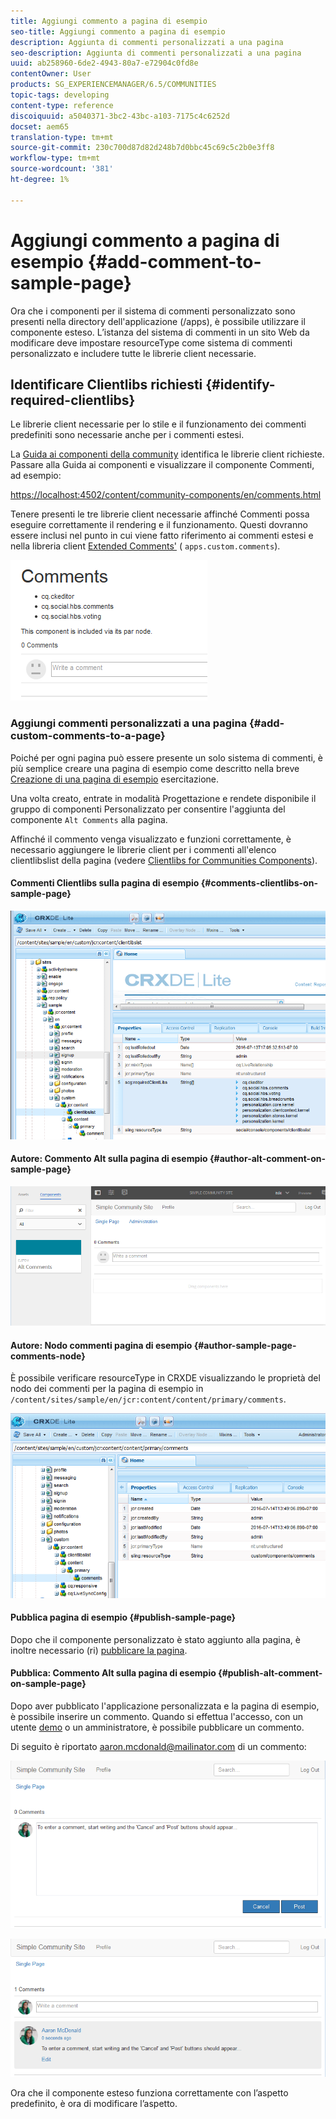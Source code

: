 ```yaml
---
title: Aggiungi commento a pagina di esempio
seo-title: Aggiungi commento a pagina di esempio
description: Aggiunta di commenti personalizzati a una pagina
seo-description: Aggiunta di commenti personalizzati a una pagina
uuid: ab258960-6de2-4943-80a7-e72904c0fd8e
contentOwner: User
products: SG_EXPERIENCEMANAGER/6.5/COMMUNITIES
topic-tags: developing
content-type: reference
discoiquuid: a5040371-3bc2-43bc-a103-7175c4c6252d
docset: aem65
translation-type: tm+mt
source-git-commit: 230c700d87d82d248b7d0bbc45c69c5c2b0e3ff8
workflow-type: tm+mt
source-wordcount: '381'
ht-degree: 1%

---
```



# Aggiungi commento a pagina di esempio {#add-comment-to-sample-page}

Ora che i componenti per il sistema di commenti personalizzato sono presenti nella directory dell&#39;applicazione (/apps), è possibile utilizzare il componente esteso. L’istanza del sistema di commenti in un sito Web da modificare deve impostare resourceType come sistema di commenti personalizzato e includere tutte le librerie client necessarie.

## Identificare Clientlibs richiesti {#identify-required-clientlibs}

Le librerie client necessarie per lo stile e il funzionamento dei commenti predefiniti sono necessarie anche per i commenti estesi.

La [Guida ai componenti della community](/help/communities/components-guide.md) identifica le librerie client richieste. Passare alla Guida ai componenti e visualizzare il componente Commenti, ad esempio:

[https://localhost:4502/content/community-components/en/comments.html](https://localhost:4502/content/community-components/en/comments.html)

Tenere presenti le tre librerie client necessarie affinché Commenti possa eseguire correttamente il rendering e il funzionamento. Questi dovranno essere inclusi nel punto in cui viene fatto riferimento ai commenti estesi e nella libreria client [Extended Comments&#39;](/help/communities/extend-create-components.md#create-a-client-library-folder) ( `apps.custom.comments`).

![chlimage_1-47](assets/chlimage_1-47.png)

### Aggiungi commenti personalizzati a una pagina {#add-custom-comments-to-a-page}

Poiché per ogni pagina può essere presente un solo sistema di commenti, è più semplice creare una pagina di esempio come descritto nella breve [Creazione di una pagina di esempio](/help/communities/create-sample-page.md) esercitazione.

Una volta creato, entrate in modalità Progettazione e rendete disponibile il gruppo di componenti Personalizzato per consentire l&#39;aggiunta del componente `Alt Comments` alla pagina.

Affinché il commento venga visualizzato e funzioni correttamente, è necessario aggiungere le librerie client per i commenti all&#39;elenco clientlibslist della pagina (vedere [Clientlibs for Communities Components](/help/communities/clientlibs.md)).

#### Commenti Clientlibs sulla pagina di esempio {#comments-clientlibs-on-sample-page}

![chlimage_1-48](assets/chlimage_1-48.png)

#### Autore: Commento Alt sulla pagina di esempio {#author-alt-comment-on-sample-page}

![chlimage_1-49](assets/chlimage_1-49.png)

#### Autore: Nodo commenti pagina di esempio {#author-sample-page-comments-node}

È possibile verificare resourceType in CRXDE visualizzando le proprietà del nodo dei commenti per la pagina di esempio in `/content/sites/sample/en/jcr:content/content/primary/comments`.

![chlimage_1-50](assets/chlimage_1-50.png)

#### Pubblica pagina di esempio {#publish-sample-page}

Dopo che il componente personalizzato è stato aggiunto alla pagina, è inoltre necessario (ri) [pubblicare la pagina](/help/communities/sites-console.md#publishing-the-site).

#### Pubblica: Commento Alt sulla pagina di esempio {#publish-alt-comment-on-sample-page}

Dopo aver pubblicato l&#39;applicazione personalizzata e la pagina di esempio, è possibile inserire un commento. Quando si effettua l&#39;accesso, con un utente [demo](/help/communities/tutorials.md#demo-users) o un amministratore, è possibile pubblicare un commento.

Di seguito è riportato aaron.mcdonald@mailinator.com di un commento:

![chlimage_1-51](assets/chlimage_1-51.png)

![chlimage_1-52](assets/chlimage_1-52.png)

Ora che il componente esteso funziona correttamente con l’aspetto predefinito, è ora di modificare l’aspetto.